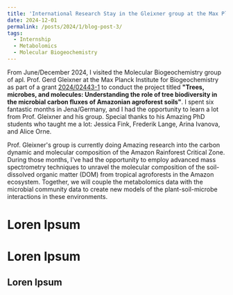 ```yaml
---
title: 'International Research Stay in the Gleixner group at the Max Planck Institute for Biogeochemistry'
date: 2024-12-01
permalink: /posts/2024/1/blog-post-3/
tags:
  - Internship
  - Metabolomics
  - Molecular Biogeochemistry
---
```


From June/December 2024, I visited the Molecular Biogeochemistry group of apl. Prof. Gerd Gleixner at the Max Planck Institute for Biogeochemistry as part of a grant [2024/02443-1](https://bv.fapesp.br/en/bolsas/217103/trees-microbes-and-molecules-understanding-the-role-of-tree-biodiversity-in-the-microbial-carbon-flu/) to conduct the project titled <b>"Trees, microbes, and molecules: Understanding the role of tree biodiversity in the microbial carbon fluxes of Amazonian agroforest soils"</b>. I spent six fantastic months in Jena/Germany, and I had the opportunity to learn a lot from Prof. Gleixner and his group. Special thanks to his Amazing PhD students who taught me a lot: Jessica Fink, Frederik Lange, Arina Ivanova, and Alice Orne.

Prof. Gleixner's group is currently doing Amazing research into the carbon dynamic and molecular composition of the Amazon Rainforest Critical Zone. During those months, I've had the opportunity to employ advanced mass spectrometry techniques to unravel the molecular composition of the soil-dissolved organic matter (DOM) from tropical agroforests in the Amazon ecosystem. Together, we will couple the metabolomics data with the microbial community data to create new models of the plant-soil-microbe interactions in these environments.


Loren Ipsum
======

Loren Ipsum
======

Loren Ipsum
------
